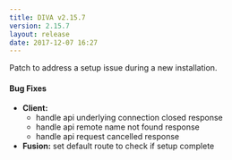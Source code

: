 ```yaml
---
title: DIVA v2.15.7
version: 2.15.7
layout: release
date: 2017-12-07 16:27
---
```


Patch to address a setup issue during a new installation.

#### Bug Fixes 
 
* **Client:** 
  * handle api underlying connection closed response
  * handle api remote name not found response
  * handle api request cancelled response
* **Fusion:** set default route to check if setup complete
